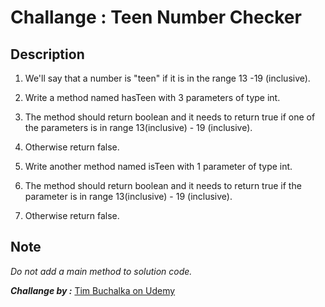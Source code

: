 # Challange :  Teen Number Checker

## Description

1. We'll say that a number is "teen" if it is in the range 13 -19 (inclusive).

2. Write a method named hasTeen with 3 parameters of type int.

3. The method should return boolean and it needs to return true if one of the parameters is in range 13(inclusive) - 19 (inclusive).

4. Otherwise return false.

5. Write another method named isTeen with 1 parameter of type int.

6. The method should return boolean and it needs to return true if the parameter is in range 13(inclusive) - 19 (inclusive).

7. Otherwise return false.

## Note
*Do not add a  main method to solution code.*

***Challange by :*** [Tim Buchalka on Udemy](https://www.udemy.com/course/java-the-complete-java-developer-course/)
